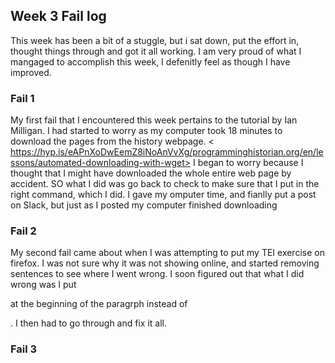 
## Week 3 Fail log
This week has been a bit of a stuggle, but i sat down, put the effort in, thought things through and got it all working. I am very proud of what I mangaged to accomplish this week, I defenitly feel as though I have improved. 

### Fail 1
My first fail that I encountered this week pertains to the tutorial by Ian Milligan. I had started to worry as my computer took 18 minutes to download the pages from the history webpage. < https://hyp.is/eAPnXoDwEemZ8iNoAnVvXg/programminghistorian.org/en/lessons/automated-downloading-with-wget> I began to worry because I thought that I might have downloaded the whole entire web page by accident. SO what I did was go back to check to make sure that I put in the right command, which I did. I gave my omputer time, and fianlly put a post on Slack, but just as I posted my computer finished downloading

### Fail 2
My second fail came about when I was attempting to put my TEI exercise on firefox. I was not sure why it was not showing online, and started removing sentences to see where I went wrong. I soon figured out that what I did wrong was I put </P> at the beginning of the paragrph instead of <P>. I then had to go through and fix it all.
  
  ### Fail 3
  
